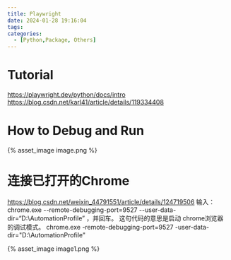 ```yaml
---
title: Playwright
date: 2024-01-28 19:16:04
tags:
categories:
  - [Python,Package, Others]
---
```


# Tutorial
https://playwright.dev/python/docs/intro
https://blog.csdn.net/karl41/article/details/119334408

# How to Debug and Run

{% asset_image image.png %}

# 连接已打开的Chrome

https://blog.csdn.net/weixin_44791551/article/details/124719506
输入：chrome.exe --remote-debugging-port=9527 --user-data-dir=“D:\AutomationProfile” ，并回车。
这句代码的意思是启动 chrome浏览器 的调试模式。
chrome.exe -remote-debugging-port=9527 -user-data-dir="D:\AutomationProfile"

{% asset_image image1.png %}